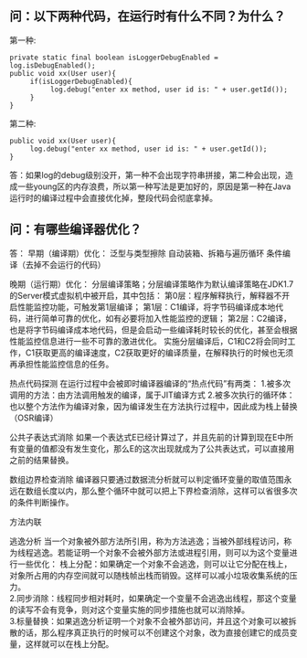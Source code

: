 ## 问：以下两种代码，在运行时有什么不同？为什么？
第一种:
```
private static final boolean isLoggerDebugEnabled = log.isDebugEnabled();
public void xx(User user){
     if(isLoggerDebugEnabled){
          log.debug("enter xx method, user id is: " + user.getId());
     }
}
```
第二种:
```
public void xx(User user){
     log.debug("enter xx method, user id is: " + user.getId());
}
```

答：如果log的debug级别没开，第一种不会出现字符串拼接，第二种会出现，造成一些young区的内存浪费，所以第一种写法是更加好的，原因是第一种在Java运行时的编译过程中会直接优化掉，整段代码会彻底拿掉。

## 问：有哪些编译器优化？

答：
早期（编译期）优化：
泛型与类型擦除
自动装箱、拆箱与遍历循环
条件编译（去掉不会运行的代码）

晚期（运行期）优化：
分层编译策略；分层编译策略作为默认编译策略在JDK1.7的Server模式虚拟机中被开启，其中包括：
第0层：程序解释执行，解释器不开启性能监控功能，可触发第1层编译；
第1层：C1编译，将字节码编译成本地代码，进行简单可靠的优化，如有必要将加入性能监控的逻辑；
第2层：C2编译，也是将字节码编译成本地代码，但是会启动一些编译耗时较长的优化，甚至会根据性能监控信息进行一些不可靠的激进优化。
实施分层编译后，C1和C2将会同时工作，C1获取更高的编译速度，C2获取更好的编译质量，在解释执行的时候也无须再承担性能监控信息的任务。  

热点代码探测
在运行过程中会被即时编译器编译的“热点代码”有两类：
1.被多次调用的方法：由方法调用触发的编译，属于JIT编译方式
2.被多次执行的循环体：也以整个方法作为编译对象，因为编译发生在方法执行过程中，因此成为栈上替换（OSR编译）

公共子表达式消除
如果一个表达式E已经计算过了，并且先前的计算到现在E中所有变量的值都没有发生变化，那么E的这次出现就成为了公共表达式，可以直接用之前的结果替换。

数组边界检查消除
编译器只要通过数据流分析就可以判定循环变量的取值范围永远在数组长度以内，那么整个循环中就可以把上下界检查消除，这样可以省很多次的条件判断操作。

方法内联

逃逸分析
当一个对象被外部方法所引用，称为方法逃逸；当被外部线程访问，称为线程逃逸。若能证明一个对象不会被外部方法或进程引用，则可以为这个变量进行一些优化：
栈上分配：如果确定一个对象不会逃逸，则可以让它分配在栈上，对象所占用的内存空间就可以随栈帧出栈而销毁。这样可以减小垃圾收集系统的压力。  
2.同步消除：线程同步相对耗时，如果确定一个变量不会逃逸出线程，那这个变量的读写不会有竞争，则对这个变量实施的同步措施也就可以消除掉。  
3.标量替换：如果逃逸分析证明一个对象不会被外部访问，并且这个对象可以被拆散的话，那么程序真正执行的时候可以不创建这个对象，改为直接创建它的成员变量，这样就可以在栈上分配。